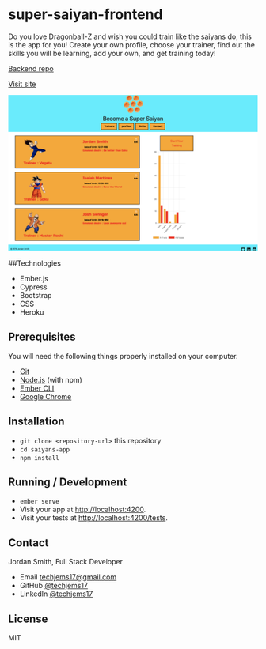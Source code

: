 # super-saiyan-frontend
Do you love Dragonball-Z and wish you could train like the saiyans do, this is the app for you! Create your own profile, choose your trainer, find out the skills you will be learning, add your own, and get training today!

[Backend repo](https://github.com/techjems17/super-saiyan-backend)

[Visit site](https://super-saiyan.herokuapp.com/)

![screenshot](https://github.com/techjems17/super-saiyan-frontend/blob/master/Screen%20Shot%202018-03-23%20at%204.13.29%20PM.png)

##Technologies

* Ember.js
* Cypress
* Bootstrap
* CSS
* Heroku

## Prerequisites

You will need the following things properly installed on your computer.

* [Git](https://git-scm.com/)
* [Node.js](https://nodejs.org/) (with npm)
* [Ember CLI](https://ember-cli.com/)
* [Google Chrome](https://google.com/chrome/)

## Installation

* `git clone <repository-url>` this repository
* `cd saiyans-app`
* `npm install`

## Running / Development

* `ember serve`
* Visit your app at [http://localhost:4200](http://localhost:4200).
* Visit your tests at [http://localhost:4200/tests](http://localhost:4200/tests).


## Contact

Jordan Smith, Full Stack Developer

* Email techjems17@gmail.com
* GitHub [@techjems17](https://github.com/techjems17)
* LinkedIn [@techjems17](https://linkedin.com/in/techjems17)

## License

MIT